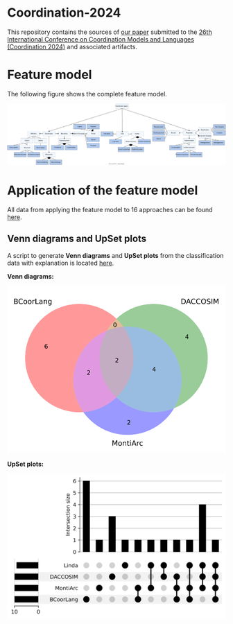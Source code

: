 # Coordination-2024
This repository contains the sources of [our paper](./paper.pdf) submitted to the [26th International Conference on Coordination Models and Languages (Coordination 2024)](https://www.discotec.org/2024/coordination) and associated artifacts.

# Feature model
The following figure shows the complete feature model.

![](./artifacts/images/feature-model.svg)

# Application of the feature model
All data from applying the feature model to 16 approaches can be found [here](./artifacts/classification.xlsx).

## Venn diagrams and UpSet plots
A script to generate **Venn diagrams** and **UpSet plots** from the classification data with explanation is located [here](./artifacts/venn-diagram-scripts/).

**Venn diagrams:**

![venn diagram](./artifacts/venn-diagram-scripts/venn-diagrams/BCoorLang_DACCOSIM_MontiArc_venn.svg)

**UpSet plots:**

![venn diagram](./artifacts/venn-diagram-scripts/upset-plots/BCoorLang_Linda_MontiArc_DACCOSIM_upset.svg)
